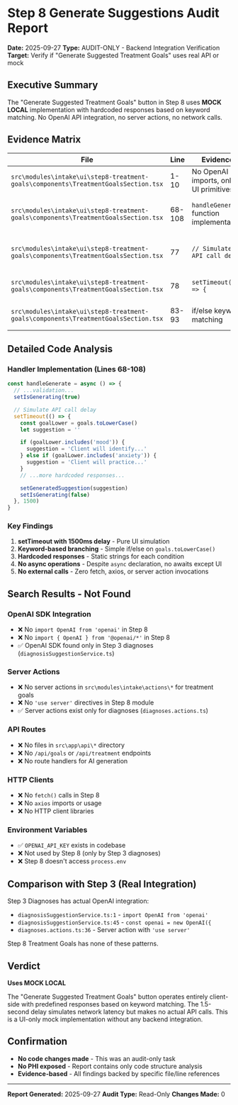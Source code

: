 # Step 8 Generate Suggestions Audit Report
**Date:** 2025-09-27
**Type:** AUDIT-ONLY - Backend Integration Verification
**Target:** Verify if "Generate Suggested Treatment Goals" uses real API or mock

## Executive Summary
The "Generate Suggested Treatment Goals" button in Step 8 uses **MOCK LOCAL** implementation with hardcoded responses based on keyword matching. No OpenAI API integration, no server actions, no network calls.

## Evidence Matrix

| File | Line | Evidence | Interpretation |
|------|------|----------|----------------|
| `src\modules\intake\ui\step8-treatment-goals\components\TreatmentGoalsSection.tsx` | 1-10 | No OpenAI imports, only UI primitives | No AI SDK dependencies |
| `src\modules\intake\ui\step8-treatment-goals\components\TreatmentGoalsSection.tsx` | 68-108 | `handleGenerate` function implementation | Uses setTimeout with local strings |
| `src\modules\intake\ui\step8-treatment-goals\components\TreatmentGoalsSection.tsx` | 77 | `// Simulate API call delay` | Explicit comment confirming simulation |
| `src\modules\intake\ui\step8-treatment-goals\components\TreatmentGoalsSection.tsx` | 78 | `setTimeout(() => {` | Mock delay, not Promise/fetch |
| `src\modules\intake\ui\step8-treatment-goals\components\TreatmentGoalsSection.tsx` | 83-93 | if/else keyword matching | Local string generation logic |

## Detailed Code Analysis

### Handler Implementation (Lines 68-108)
```typescript
const handleGenerate = async () => {
  // ...validation...
  setIsGenerating(true)

  // Simulate API call delay
  setTimeout(() => {
    const goalLower = goals.toLowerCase()
    let suggestion = ''

    if (goalLower.includes('mood')) {
      suggestion = 'Client will identify...'
    } else if (goalLower.includes('anxiety')) {
      suggestion = 'Client will practice...'
    }
    // ...more hardcoded responses...

    setGeneratedSuggestion(suggestion)
    setIsGenerating(false)
  }, 1500)
}
```

### Key Findings
1. **setTimeout with 1500ms delay** - Pure UI simulation
2. **Keyword-based branching** - Simple if/else on `goals.toLowerCase()`
3. **Hardcoded responses** - Static strings for each condition
4. **No async operations** - Despite `async` declaration, no awaits except UI
5. **No external calls** - Zero fetch, axios, or server action invocations

## Search Results - Not Found

### OpenAI SDK Integration
- ❌ No `import OpenAI from 'openai'` in Step 8
- ❌ No `import { OpenAI } from '@openai/*'` in Step 8
- ✅ OpenAI SDK found only in Step 3 diagnoses (`diagnosisSuggestionService.ts`)

### Server Actions
- ❌ No server actions in `src\modules\intake\actions\*` for treatment goals
- ❌ No `'use server'` directives in Step 8 module
- ✅ Server actions exist only for diagnoses (`diagnoses.actions.ts`)

### API Routes
- ❌ No files in `src\app\api\*` directory
- ❌ No `/api/goals` or `/api/treatment` endpoints
- ❌ No route handlers for AI generation

### HTTP Clients
- ❌ No `fetch()` calls in Step 8
- ❌ No `axios` imports or usage
- ❌ No HTTP client libraries

### Environment Variables
- ✅ `OPENAI_API_KEY` exists in codebase
- ❌ Not used by Step 8 (only by Step 3 diagnoses)
- ❌ Step 8 doesn't access `process.env`

## Comparison with Step 3 (Real Integration)

Step 3 Diagnoses has actual OpenAI integration:
- `diagnosisSuggestionService.ts:1` - `import OpenAI from 'openai'`
- `diagnosisSuggestionService.ts:45` - `const openai = new OpenAI({`
- `diagnoses.actions.ts:36` - Server action with `'use server'`

Step 8 Treatment Goals has none of these patterns.

## Verdict

**Uses MOCK LOCAL**

The "Generate Suggested Treatment Goals" button operates entirely client-side with predefined responses based on keyword matching. The 1.5-second delay simulates network latency but makes no actual API calls. This is a UI-only mock implementation without any backend integration.

## Confirmation

- **No code changes made** - This was an audit-only task
- **No PHI exposed** - Report contains only code structure analysis
- **Evidence-based** - All findings backed by specific file/line references

---
**Report Generated:** 2025-09-27
**Audit Type:** Read-Only
**Changes Made:** 0